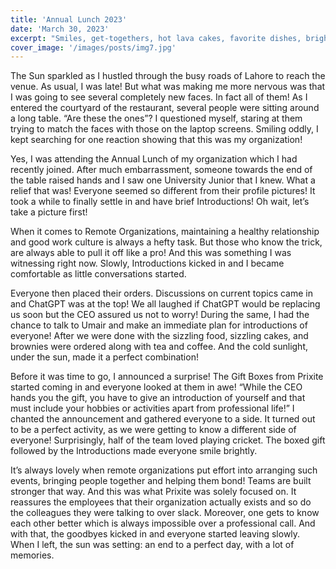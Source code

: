 ```yaml
---
title: 'Annual Lunch 2023'
date: 'March 30, 2023'
excerpt: "Smiles, get-togethers, hot lava cakes, favorite dishes, bright winter sun - here's a glimpse of Prixite's Annual Lunch 2023!"
cover_image: '/images/posts/img7.jpg'
---
```


The Sun sparkled as I hustled through the busy roads of Lahore to reach the venue. As usual, I was late! But what was making me more nervous was that I was going to see several completely new faces. In fact all of them! As I entered the courtyard of the restaurant, several people were sitting around a long table. “Are these the ones”? I questioned myself, staring at them trying to match the faces with those on the laptop screens. Smiling oddly, I kept searching for one reaction showing that this was my organization!

Yes, I was attending the Annual Lunch of my organization which I had recently joined. After much embarrassment, someone towards the end of the table raised hands and I saw one University Junior that I knew. What a relief that was! Everyone seemed so different from their profile pictures! It took a while to finally settle in and have brief Introductions! Oh wait, let’s take a picture first!

When it comes to Remote Organizations, maintaining a healthy relationship and good work culture is always a hefty task. But those who know the trick, are always able to pull it off like a pro! And this was something I was witnessing right now. Slowly, Introductions kicked in and I became comfortable as little conversations started.

Everyone then placed their orders. Discussions on current topics came in and ChatGPT was at the top! We all laughed if ChatGPT would be replacing us soon but the CEO assured us not to worry! During the same, I had the chance to talk to Umair and make an immediate plan for introductions of everyone! After we were done with the sizzling food, sizzling cakes, and brownies were ordered along with tea and coffee. And the cold sunlight, under the sun, made it a perfect combination!

Before it was time to go, I announced a surprise! The Gift Boxes from Prixite started coming in and everyone looked at them in awe! “While the CEO hands you the gift, you have to give an introduction of yourself and that must include your hobbies or activities apart from professional life!” I chanted the announcement and gathered everyone to a side. It turned out to be a perfect activity, as we were getting to know a different side of everyone! Surprisingly, half of the team loved playing cricket. The boxed gift followed by the Introductions made everyone smile brightly.

It’s always lovely when remote organizations put effort into arranging such events, bringing people together and helping them bond! Teams are built stronger that way. And this was what Prixite was solely focused on. It reassures the employees that their organization actually exists and so do the colleagues they were talking to over slack. Moreover, one gets to know each other better which is always impossible over a professional call. And with that, the goodbyes kicked in and everyone started leaving slowly. When I left, the sun was setting: an end to a perfect day, with a lot of memories.
